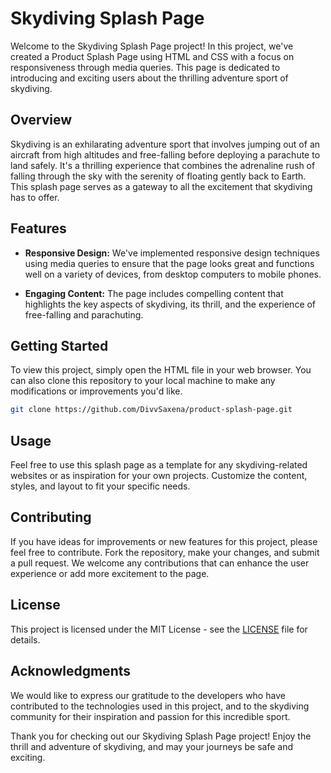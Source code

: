 # Skydiving Splash Page

Welcome to the Skydiving Splash Page project! In this project, we've created a Product Splash Page using HTML and CSS with a focus on responsiveness through media queries. This page is dedicated to introducing and exciting users about the thrilling adventure sport of skydiving.

## Overview

Skydiving is an exhilarating adventure sport that involves jumping out of an aircraft from high altitudes and free-falling before deploying a parachute to land safely. It's a thrilling experience that combines the adrenaline rush of falling through the sky with the serenity of floating gently back to Earth. This splash page serves as a gateway to all the excitement that skydiving has to offer.

## Features

- **Responsive Design:** We've implemented responsive design techniques using media queries to ensure that the page looks great and functions well on a variety of devices, from desktop computers to mobile phones.

- **Engaging Content:** The page includes compelling content that highlights the key aspects of skydiving, its thrill, and the experience of free-falling and parachuting.

## Getting Started

To view this project, simply open the HTML file in your web browser. You can also clone this repository to your local machine to make any modifications or improvements you'd like.

```bash
git clone https://github.com/DivvSaxena/product-splash-page.git
```

## Usage

Feel free to use this splash page as a template for any skydiving-related websites or as inspiration for your own projects. Customize the content, styles, and layout to fit your specific needs.

## Contributing

If you have ideas for improvements or new features for this project, please feel free to contribute. Fork the repository, make your changes, and submit a pull request. We welcome any contributions that can enhance the user experience or add more excitement to the page.

## License

This project is licensed under the MIT License - see the [LICENSE](LICENSE) file for details.

## Acknowledgments

We would like to express our gratitude to the developers who have contributed to the technologies used in this project, and to the skydiving community for their inspiration and passion for this incredible sport.

Thank you for checking out our Skydiving Splash Page project! Enjoy the thrill and adventure of skydiving, and may your journeys be safe and exciting.
